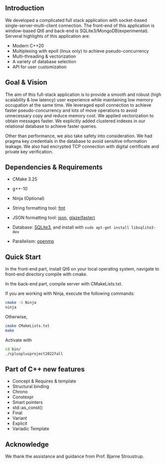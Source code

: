## Introduction

We developed a complicated full stack application with socket-based single-server-multi-client connection. The front-end of this application is window-based Qt6 and back-end is SQLite3/MongoDB(experimental). Serveral highlights of this application are:

* Modern C++20
* Multiplexing with epoll (linux only) to achieve pseudo-concurrency
* Multi-threading & vectorization
* A variety of database selection
* API for user customization


## Goal & Vision

The aim of this full-stack application is to provide a smooth and robust (high scalability & low latency) user experience while maintaining low memory occupation at the same time. We leveraged epoll connection to achieve faster pseudo-concurrency and lots of move operations to avoid unnecessary copy and reduce memory cost. We applied vectorization to obtain messages faster. We explicitly added clustered indexes in our relational database to achieve faster queries.

Other than performance, we also take safety into consideration. We had pragma key credentials in the database to avoid sensitive information leakage. We also had encrypted TCP connection with digital certificate and private key verification. 


## Dependencies & Requirements

* CMake 3.25
* g++-10
* Ninja (Optional)

* String formatting tool: [fmt](https://github.com/fmtlib/fmt)
* JSON formatting tool: [json](https://github.com/nlohmann/json), [glaze(faster)](https://github.com/stephenberry/glaze)
* Database: [SQLite3](https://github.com/rindeal/SQLite3-Encryption), and install with `sudo apt-get install libsqlite3-dev`
* Parallelism: [openmp](https://www.openmp.org/resources/)



## Quick Start

In the front-end part, install Qt6 on your local operating system, navigate to front-end directory compile with cmake.

In the back-end part, compile server with CMakeLists.txt.

If you are working with Ninja, execute the following commands:

```bash
cmake -G Ninja
ninja
```

Otherwise,

```bash
cmake CMakeLists.txt
make
```

Activate with

```bash
cd bin/
./cplusplusproject2022fall
```




## Part of C++ new features

* Concept & Requires & template
* Structural binding
* Chrono
* Constexpr
* Smart pointers
* std::as_const()
* Final
* Variant
* Explicit
* Variadic Template


## Acknowledge

We thank the assistance and guidance from Prof. Bjarne Stroustrup.